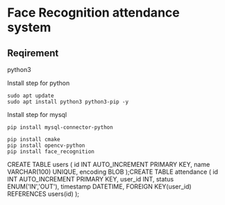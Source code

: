 
# Face Recognition attendance system

## Reqirement
python3 

Install step for python 
```
sudo apt update
sudo apt install python3 python3-pip -y

```

Install step for mysql 
```
pip install mysql-connector-python
```


```
pip install cmake
pip install opencv-python
pip install face_recognition
```


CREATE TABLE users (
    id INT AUTO_INCREMENT PRIMARY KEY,
    name VARCHAR(100) UNIQUE,
    encoding BLOB
);CREATE TABLE attendance (
    id INT AUTO_INCREMENT PRIMARY KEY,
    user_id INT,
    status ENUM('IN','OUT'),
    timestamp DATETIME,
    FOREIGN KEY(user_id) REFERENCES users(id)
);
